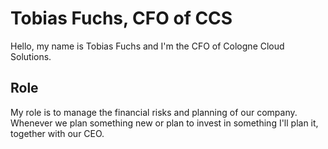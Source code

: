 # Tobias Fuchs, CFO of CCS

Hello,
my name is Tobias Fuchs and I'm the CFO of Cologne Cloud Solutions. 

## Role

My role is to manage the financial risks and planning of our company. Whenever we plan something new or plan to invest in something I'll plan it, together with our CEO.


